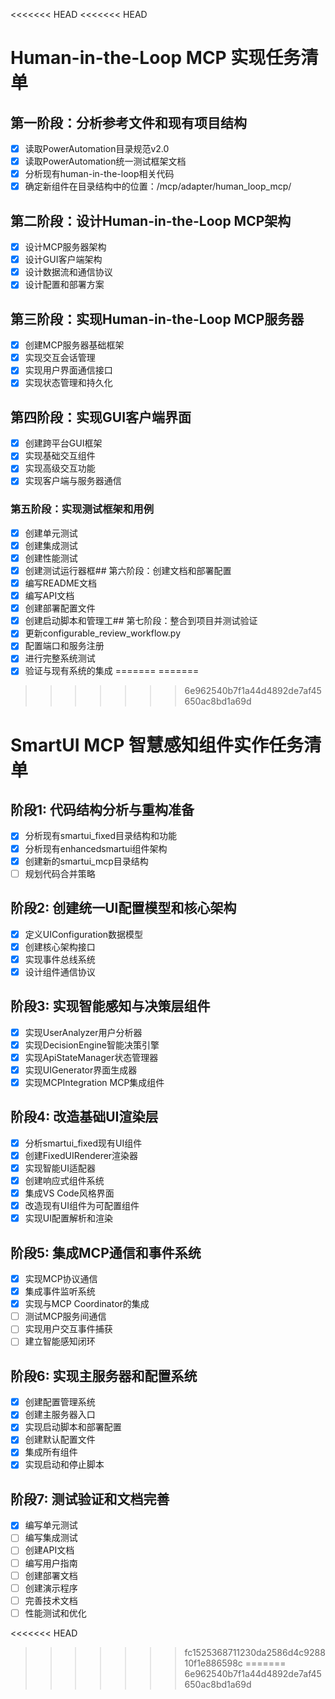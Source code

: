 <<<<<<< HEAD
<<<<<<< HEAD
# Human-in-the-Loop MCP 实现任务清单

## 第一阶段：分析参考文件和现有项目结构
- [x] 读取PowerAutomation目录规范v2.0
- [x] 读取PowerAutomation统一测试框架文档
- [x] 分析现有human-in-the-loop相关代码
- [x] 确定新组件在目录结构中的位置：/mcp/adapter/human_loop_mcp/

## 第二阶段：设计Human-in-the-Loop MCP架构
- [x] 设计MCP服务器架构
- [x] 设计GUI客户端架构
- [x] 设计数据流和通信协议
- [x] 设计配置和部署方案

## 第三阶段：实现Human-in-the-Loop MCP服务器
- [x] 创建MCP服务器基础框架
- [x] 实现交互会话管理
- [x] 实现用户界面通信接口
- [x] 实现状态管理和持久化

## 第四阶段：实现GUI客户端界面
- [x] 创建跨平台GUI框架
- [x] 实现基础交互组件
- [x] 实现高级交互功能
- [x] 实现客户端与服务器通信

### 第五阶段：实现测试框架和用例
- [x] 创建单元测试
- [x] 创建集成测试
- [x] 创建性能测试
- [x] 创建测试运行器框## 第六阶段：创建文档和部署配置
- [x] 编写README文档
- [x] 编写API文档
- [x] 创建部署配置文件
- [x] 创建启动脚本和管理工## 第七阶段：整合到项目并测试验证
- [x] 更新configurable_review_workflow.py
- [x] 配置端口和服务注册
- [x] 进行完整系统测试
- [x] 验证与现有系统的集成
=======
=======
>>>>>>> 6e962540b7f1a44d4892de7af45650ac8bd1a69d
# SmartUI MCP 智慧感知组件实作任务清单

## 阶段1: 代码结构分析与重构准备
- [x] 分析现有smartui_fixed目录结构和功能
- [x] 分析现有enhancedsmartui组件架构
- [x] 创建新的smartui_mcp目录结构
- [ ] 规划代码合并策略

## 阶段2: 创建统一UI配置模型和核心架构
- [x] 定义UIConfiguration数据模型
- [x] 创建核心架构接口
- [x] 实现事件总线系统
- [x] 设计组件通信协议

## 阶段3: 实现智能感知与决策层组件
- [x] 实现UserAnalyzer用户分析器
- [x] 实现DecisionEngine智能决策引擎
- [x] 实现ApiStateManager状态管理器
- [x] 实现UIGenerator界面生成器
- [x] 实现MCPIntegration MCP集成组件

## 阶段4: 改造基础UI渲染层
- [x] 分析smartui_fixed现有UI组件
- [x] 创建FixedUIRenderer渲染器
- [x] 实现智能UI适配器
- [x] 创建响应式组件系统
- [x] 集成VS Code风格界面
- [x] 改造现有UI组件为可配置组件
- [x] 实现UI配置解析和渲染

## 阶段5: 集成MCP通信和事件系统
- [x] 实现MCP协议通信
- [x] 集成事件监听系统
- [x] 实现与MCP Coordinator的集成
- [ ] 测试MCP服务间通信
- [ ] 实现用户交互事件捕获
- [ ] 建立智能感知闭环

## 阶段6: 实现主服务器和配置系统
- [x] 创建配置管理系统
- [x] 创建主服务器入口
- [x] 实现启动脚本和部署配置
- [x] 创建默认配置文件
- [x] 集成所有组件
- [x] 实现启动和停止脚本

## 阶段7: 测试验证和文档完善
- [x] 编写单元测试
- [ ] 编写集成测试
- [ ] 创建API文档
- [ ] 编写用户指南
- [ ] 创建部署文档
- [ ] 创建演示程序
- [ ] 完善技术文档
- [ ] 性能测试和优化

<<<<<<< HEAD
>>>>>>> fc1525368711230da2586d4c928810f1e886598c
=======
>>>>>>> 6e962540b7f1a44d4892de7af45650ac8bd1a69d
